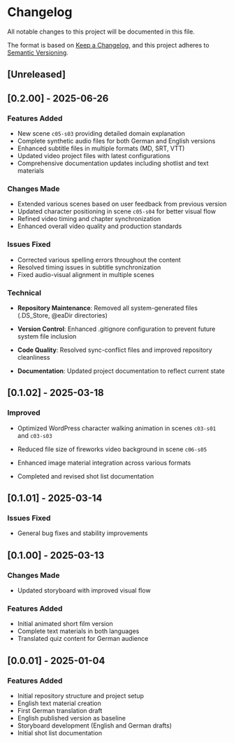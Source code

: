 
# Changelog

All notable changes to this project will be documented in this file.

The format is based on [Keep a Changelog](https://keepachangelog.com/en/1.1.0/),
and this project adheres to [Semantic Versioning](https://semver.org/spec/v2.0.0.html).

## [Unreleased]

## [0.2.00] - 2025-06-26

### Features Added

- New scene `c05-s03` providing detailed domain explanation
- Complete synthetic audio files for both German and English versions
- Enhanced subtitle files in multiple formats (MD, SRT, VTT)
- Updated video project files with latest configurations
- Comprehensive documentation updates including shotlist and text materials

### Changes Made

- Extended various scenes based on user feedback from previous version
- Updated character positioning in scene `c05-s04` for better visual flow
- Refined video timing and chapter synchronization
- Enhanced overall video quality and production standards

### Issues Fixed

- Corrected various spelling errors throughout the content
- Resolved timing issues in subtitle synchronization
- Fixed audio-visual alignment in multiple scenes

### Technical

- **Repository Maintenance**: Removed all system-generated files
  (.DS_Store, @eaDir directories)

- **Version Control**: Enhanced .gitignore configuration to prevent future
  system file inclusion

- **Code Quality**: Resolved sync-conflict files and improved repository
  cleanliness

- **Documentation**: Updated project documentation to reflect current state

## [0.1.02] - 2025-03-18

### Improved

- Optimized WordPress character walking animation in scenes `c03-s01` and
  `c03-s03`

- Reduced file size of fireworks video background in scene `c06-s05`
- Enhanced image material integration across various formats
- Completed and revised shot list documentation

## [0.1.01] - 2025-03-14

### Issues Fixed

- General bug fixes and stability improvements

## [0.1.00] - 2025-03-13

### Changes Made

- Updated storyboard with improved visual flow

### Features Added

- Initial animated short film version
- Complete text materials in both languages
- Translated quiz content for German audience

## [0.0.01] - 2025-01-04

### Features Added

- Initial repository structure and project setup
- English text material creation
- First German translation draft
- English published version as baseline
- Storyboard development (English and German drafts)
- Initial shot list documentation


